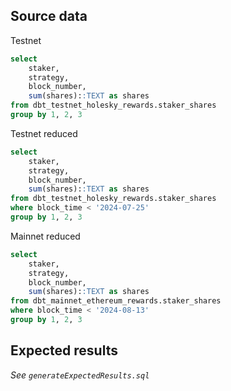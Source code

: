 ## Source data

Testnet
```sql
select
    staker,
    strategy,
    block_number,
    sum(shares)::TEXT as shares
from dbt_testnet_holesky_rewards.staker_shares
group by 1, 2, 3
```

Testnet reduced
```sql
select
    staker,
    strategy,
    block_number,
    sum(shares)::TEXT as shares
from dbt_testnet_holesky_rewards.staker_shares
where block_time < '2024-07-25'
group by 1, 2, 3
```

Mainnet reduced
```sql
select
    staker,
    strategy,
    block_number,
    sum(shares)::TEXT as shares
from dbt_mainnet_ethereum_rewards.staker_shares
where block_time < '2024-08-13'
group by 1, 2, 3

```

## Expected results

_See `generateExpectedResults.sql`_
